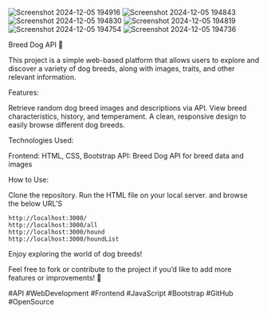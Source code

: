 ![Screenshot 2024-12-05 194916](https://github.com/user-attachments/assets/4ec050f2-1528-49fd-93e4-d152f7083a4b)
![Screenshot 2024-12-05 194843](https://github.com/user-attachments/assets/be205032-4004-4853-abd8-3e362c69482b)
![Screenshot 2024-12-05 194830](https://github.com/user-attachments/assets/7ca34f1a-39b1-42d5-8a53-3ca37820652b)
![Screenshot 2024-12-05 194819](https://github.com/user-attachments/assets/43f031b3-5303-4191-99ae-3eb6fcb0ec7a)
![Screenshot 2024-12-05 194754](https://github.com/user-attachments/assets/567b6f7b-9cfc-4596-ad72-f5ba265cceac)
![Screenshot 2024-12-05 194736](https://github.com/user-attachments/assets/956817d4-ce6d-4f3f-9999-bde5e3c0b04c)

Breed Dog API 🐾

This project is a simple web-based platform that allows users to explore and discover a variety of dog breeds, along with images, traits, and other relevant information.

Features:

Retrieve random dog breed images and descriptions via API.
View breed characteristics, history, and temperament.
A clean, responsive design to easily browse different dog breeds.


Technologies Used:

Frontend: HTML, CSS, Bootstrap
API: Breed Dog API for breed data and images


How to Use:

Clone the repository.
Run the HTML file on your local server.
and browse the below URL'S

    http://localhost:3000/
    http://localhost:3000/all
    http://localhost:3000/hound
    http://localhost:3000/houndList

Enjoy exploring the world of dog breeds!

Feel free to fork or contribute to the project if you’d like to add more features or improvements! 🚀

#API #WebDevelopment #Frontend #JavaScript #Bootstrap #GitHub #OpenSource
